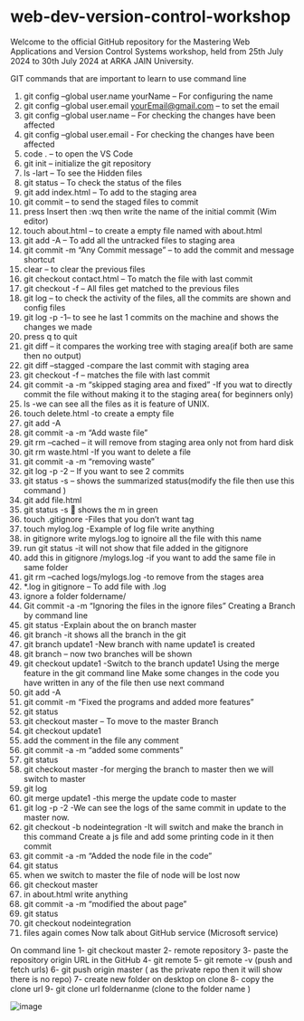 # web-dev-version-control-workshop
Welcome to the official GitHub repository for the Mastering Web Applications and Version Control Systems workshop, held from 25th July 2024 to 30th July 2024 at ARKA JAIN University.



GIT commands that are important to learn to use command line 
1.	git config –global user.name yourName – For configuring the name 
2.	git config –global user.email yourEmail@gmail.com – to set the email 
3.	git config –global user.name – For checking the changes have been affected
4.	git config –global user.email - For checking the changes have been affected
5.	code . – to open the VS Code
6.	git init – initialize the git repository 
7.	ls -lart – To see the Hidden files
8.	git status – To check the status of the files 
9.	git add index.html – To add to the staging area
10.	git commit – to send the staged files to commit
11.	press Insert then :wq then write the name of the initial commit (Wim editor)
12.	touch about.html – to create a empty file named with about.html
13.	git add -A – To add all the untracked files to staging area
14.	 git commit -m “Any Commit message” – to add the commit and message shortcut
15.	clear – to clear the previous files
16.	git checkout contact.html – To match the file with last commit 
17.	git checkout -f – All files get matched to the previous files
18.	git log – to check the activity of the files, all the commits are shown and config files
19.	git log -p -1– to see he last 1 commits on the machine and shows the changes we made
20.	press q to quit
21.	git diff – it compares the working tree with staging area(if both are same then no output)
22.	git diff –stagged -compare the last commit with staging area
23.	git checkout -f – matches the file with last commit 
24.	git commit -a -m “skipped staging area and fixed” -If you wat to directly commit the file without making it to the staging area( for beginners only)
25.	ls -we can see all the files as it is feature of UNIX.
26.	touch delete.html -to create a empty file
27.	git add -A 
28.	git commit -a -m “Add waste file”
29.	git rm –cached – it will remove from staging area only not from hard disk 
30.	git rm waste.html -If you want to delete a file 
31.	git commit -a -m “removing waste”
32.	git log -p -2 – If you want to see 2 commits
33.	git status -s – shows the summarized status(modify the file then use this command )
34.	git add file.html 
35.	git status -s  shows the m in green
36.	touch  .gitignore -Files that you don’t want tag 
37.	touch mylog.log -Example of log file write anything
38.	in gitignore write mylogs.log to ignoire all the file with this name
39.	run git status -it will not show that file added in the gitignore
40.	add this in gitignore  /mylogs.log  -if you want to add the same file in same folder
41.	git rm –cached logs/mylogs.log -to remove from the stages area 
42.	*.log in gitignore – To add file with .log 
43.	  ignore a folder foldername/
44.	Git commit -a -m “Ignoring the files in the ignore files”
Creating a Branch by command line
1.	git status -Explain about the on branch master 
2.	git branch -it shows all the branch in the git 
3.	git branch update1 -New branch with name update1 is created 
4.	git branch – now two branches will be shown
5.	git checkout update1 -Switch to the branch update1 
Using the merge feature in the git command line 
Make some changes in the code you have written in any of the file then use next command 
1.	git add -A 
2.	git commit -m “Fixed the programs and added more features”
3.	git status 
4.	git checkout master – To move to the master Branch 
5.	git checkout update1
6.	add the comment in the file any comment 
7.	git commit -a -m “added some comments”
8.	git status
9.	git checkout master -for merging the branch to master then we will switch to master
10.	git log 
11.	git merge update1 -this merge the update code to master
12.	git log -p -2 -We can see the logs of the same commit in update to the master now.
13.	git checkout -b nodeintegration -It will switch and make the branch in this command 
Create a js file and add some printing code in it then commit 
1.	git commit -a -m “Added the node file in the code”
2.	git status 
3.	when we switch to master the file of node will be lost now 
4.	git checkout master
5.	in about.html write anything 
6.	git commit -a -m “modified the about page”
7.	git status 
8.	git checkout nodeintegration
9.	files again comes
Now talk about GitHub service (Microsoft service)

On command line 
1-	git checkout master 
2-	remote repository 
3-	paste the repository origin URL in the GitHub 
4-	git remote 
5-	git remote -v (push and fetch urls)
6-	git push origin master ( as the private repo then it will show there is no repo)
7-	create new folder on desktop on clone
8-	copy the clone url
9-	git clone url foldernanme  (clone to the folder name )

![image](https://github.com/user-attachments/assets/faf35554-c5be-41d1-9273-ed5864ea99d2)
